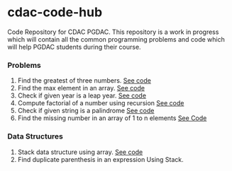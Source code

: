 # cdac-code-hub
Code Repository for CDAC PGDAC.
This repository is a work in progress which will contain all the common programming problems and code which will help PGDAC students during their course.



### Problems
1. Find the greatest of three numbers. [See code](https://github.com/suraj-subramanian/cdac-code-hub/blob/master/problems/max_of_three.cpp)
2. Find the max element in an array. [See code](https://github.com/suraj-subramanian/cdac-code-hub/blob/master/problems/max_of_array.cpp)
3. Check if given year is a leap year. [See code](https://github.com/suraj-subramanian/cdac-code-hub/blob/master/problems/leap_year.cpp)
4. Compute factorial of a number using recursion [See code](https://github.com/suraj-subramanian/cdac-code-hub/blob/master/problems/factorial_recursion.cpp)
5. Check if given string is a palindrome [See code](https://github.com/suraj-subramanian/cdac-code-hub/blob/master/problems/string_palindrome.cpp)
6. Find the missing number in an array of 1 to n elements [See Code](https://github.com/suraj-subramanian/cdac-code-hub/blob/master/problems/missing_number.cpp)
### Data Structures
1. Stack data structure using array. [See code](https://github.com/suraj-subramanian/cdac-code-hub/blob/master/data-structures/stack.cpp)
2. Find duplicate parenthesis in an expression Using Stack.
